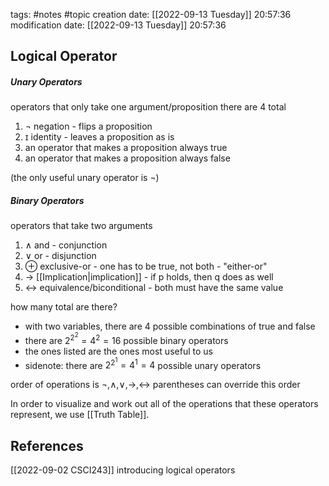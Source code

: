 tags: #notes #topic
creation date: [[2022-09-13 Tuesday]] 20:57:36
modification date: [[2022-09-13 Tuesday]] 20:57:36

## Logical Operator

##### Unary Operators
operators that only take one argument/proposition
there are 4 total
1. $\neg$ negation - flips a proposition
2. ɪ identity - leaves a proposition as is
3. an operator that makes a proposition always true
4. an operator that makes a proposition always false

(the only useful unary operator is $\neg$)


##### Binary Operators
operators that take two arguments
1. ∧ and - conjunction
2. ∨ or - disjunction
3. ⊕ exclusive-or - one has to be true, not both - "either-or"
4. → [[Implication|implication]] - if p holds, then q does as well
5. ↔ equivalence/biconditional - both must have the same value

how many total are there?
- with two variables, there are 4 possible combinations of true and false
- there are $2^{2^2} = 4^2 = 16$ possible binary operators
- the ones listed are the ones most useful to us
- sidenote: there are $2^{2^1} = 4^1 = 4$ possible unary operators

order of operations is ¬,∧,∨,→,↔
parentheses can override this order

In order to visualize and work out all of the operations that these operators represent, we use [[Truth Table]].

## References
[[2022-09-02 CSCI243]] introducing logical operators
